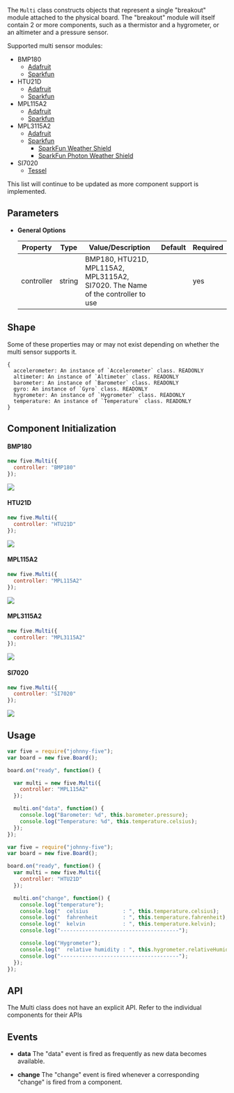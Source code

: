 The `Multi` class constructs objects that represent a single "breakout" module attached to the physical board. The "breakout" module will itself contain 2 or more components, such as a thermistor and a hygrometer, or an altimeter and a pressure sensor. 

Supported multi sensor modules: 

- BMP180
  - [Adafruit](https://www.adafruit.com/products/1603)
  - [Sparkfun](https://www.sparkfun.com/products/11824)
- HTU21D
  - [Adafruit](https://www.adafruit.com/products/1899)
  - [Sparkfun](https://www.sparkfun.com/products/12064)
- MPL115A2
  - [Adafruit](https://www.adafruit.com/products/992)
  - [Sparkfun](https://www.sparkfun.com/products/9721)
- MPL3115A2
  - [Adafruit](https://www.adafruit.com/products/1893)
  - [Sparkfun](https://www.sparkfun.com/products/11084)
    - [SparkFun Weather Shield](https://www.sparkfun.com/products/12081)
    - [SparkFun Photon Weather Shield](https://www.sparkfun.com/products/13630)
- SI7020
  - [Tessel](http://start.tessel.io/modules/climate)

This list will continue to be updated as more component support is implemented.

## Parameters

- **General Options**

  | Property | Type   | Value/Description                                  | Default   | Required |
  |---------------|--------|-----------|-------------------------------------|-----------|
  | controller    | string | BMP180, HTU21D, MPL115A2, MPL3115A2, SI7020. The Name of the controller to use            |  | yes       |


## Shape 
Some of these properties may or may not exist depending on whether the multi sensor supports it.

```
{ 
  accelerometer: An instance of `Accelerometer` class. READONLY
  altimeter: An instance of `Altimeter` class. READONLY
  barometer: An instance of `Barometer` class. READONLY
  gyro: An instance of `Gyro` class. READONLY
  hygrometer: An instance of `Hygrometer` class. READONLY
  temperature: An instance of `Temperature` class. READONLY
}
```

## Component Initialization

#### BMP180

```js
new five.Multi({
  controller: "BMP180"
});
```

![](https://github.com/rwaldron/johnny-five/raw/master/docs/breadboard/multi-bmp180.png)   


#### HTU21D

```js
new five.Multi({
  controller: "HTU21D"
});
```

![](https://github.com/rwaldron/johnny-five/raw/master/docs/breadboard/humidity-htu21d.png)   


#### MPL115A2

```js
new five.Multi({
  controller: "MPL115A2"
});
```

![](https://github.com/rwaldron/johnny-five/raw/master/docs/breadboard/multi-mpl115a2.png)   

#### MPL3115A2

```js
new five.Multi({
  controller: "MPL3115A2"
});
```

![](https://github.com/rwaldron/johnny-five/raw/master/docs/breadboard/barometer-mpl3115a2.png)   

#### SI7020

```js
new five.Multi({
  controller: "SI7020"
});
```

![](http://johnny-five.io/img/breadboard/temperature-SI7020.png)   


## Usage

```js
var five = require("johnny-five");
var board = new five.Board();

board.on("ready", function() {

  var multi = new five.Multi({
    controller: "MPL115A2"
  });

  multi.on("data", function() {
    console.log("Barometer: %d", this.barometer.pressure);
    console.log("Temperature: %d", this.temperature.celsius);
  });
});
```



```js
var five = require("johnny-five");
var board = new five.Board();

board.on("ready", function() {
  var multi = new five.Multi({
    controller: "HTU21D"
  });

  multi.on("change", function() {
    console.log("temperature");
    console.log("  celsius           : ", this.temperature.celsius);
    console.log("  fahrenheit        : ", this.temperature.fahrenheit);
    console.log("  kelvin            : ", this.temperature.kelvin);
    console.log("--------------------------------------");

    console.log("Hygrometer");
    console.log("  relative humidity : ", this.hygrometer.relativeHumidity);
    console.log("--------------------------------------");
  });
});
```

## API

The Multi class does not have an explicit API.  Refer to the individual components for their APIs

## Events

- **data** The "data" event is fired as frequently as new data becomes available.

- **change** The "change" event is fired whenever a corresponding "change" is fired from a component.

